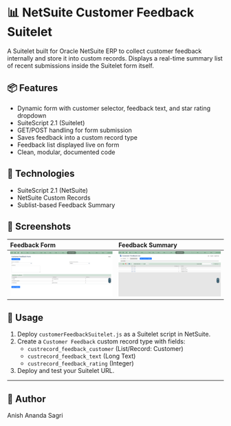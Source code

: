 # 📊 NetSuite Customer Feedback Suitelet

A Suitelet built for Oracle NetSuite ERP to collect customer feedback internally and store it into custom records. Displays a real-time summary list of recent submissions inside the Suitelet form itself.

## 📦 Features
- Dynamic form with customer selector, feedback text, and star rating dropdown
- SuiteScript 2.1 (Suitelet)
- GET/POST handling for form submission
- Saves feedback into a custom record type
- Feedback list displayed live on form
- Clean, modular, documented code

## 💾 Technologies
- SuiteScript 2.1 (NetSuite)
- NetSuite Custom Records
- Sublist-based Feedback Summary

## 📸 Screenshots

| Feedback Form | Feedback Summary |
|:--------------|:----------------|
| ![Form UI](screenshots/form.png) | ![Feedback List](screenshots/feedbacklist.png) |

## 📖 Usage
1. Deploy `customerFeedbackSuitelet.js` as a Suitelet script in NetSuite.
2. Create a `Customer Feedback` custom record type with fields:
   - `custrecord_feedback_customer` (List/Record: Customer)
   - `custrecord_feedback_text` (Long Text)
   - `custrecord_feedback_rating` (Integer)
3. Deploy and test your Suitelet URL.

---

## 📣 Author
Anish Ananda Sagri
